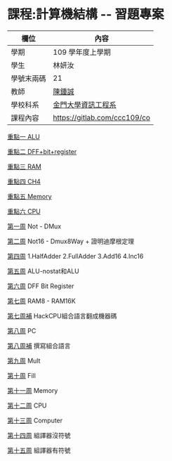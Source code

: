 # 課程:計算機結構 -- 習題專案

欄位 | 內容
-----|--------
學期 | 109 學年度上學期
學生 |  林妍汝
學號末兩碼 | 21
教師 | [陳鍾誠](https://www.nqu.edu.tw/educsie/index.php?act=blog&code=list&ids=4)
學校科系 | [金門大學資訊工程系](https://www.nqu.edu.tw/educsie/index.php)
課程內容 | https://gitlab.com/ccc109/co


[重點一 ALU](https://github.com/AIONLin/co109a/blob/master/HomeWork/W5%234.md)

[重點二 DFF+bit+register](https://github.com/AIONLin/co109a/blob/master/HomeWork/W6%235.md)

[重點三 RAM](https://github.com/AIONLin/co109a/blob/master/HomeWork/W7%236.md)

[重點四 CH4](https://github.com/AIONLin/co109a/blob/master/HomeWork/W9%238.md)

[重點五 Memory](https://github.com/AIONLin/co109a/blob/master/HomeWork/W11%2310.md)

[重點六 CPU](https://github.com/AIONLin/co109a/blob/master/HomeWork/W12%2311.md)


[第一周](https://github.com/AIONLin/co109a/blob/master/HomeWork/W1%231.md)
Not - DMux

[第二周](https://github.com/AIONLin/co109a/blob/master/HomeWork/W2%232.md)
Not16 - Dmux8Way + 證明迪摩根定理

[第四周](https://github.com/AIONLin/co109a/blob/master/HomeWork/W4%233.md)
1.HalfAdder 2.FullAdder 3.Add16 4.Inc16

[第五周](https://github.com/AIONLin/co109a/blob/master/HomeWork/W5%234.md)
ALU-nostat和ALU

[第六周](https://github.com/AIONLin/co109a/blob/master/HomeWork/W6%235.md)
DFF Bit Register

[第七周](https://github.com/AIONLin/co109a/blob/master/HomeWork/W7%236.md)
RAM8 - RAM16K

[第七周補](https://github.com/AIONLin/HWPic/blob/master/HomeWorkPic/201029Week7HW2.jpg)
HackCPU組合語言翻成機器碼


[第八周](https://github.com/AIONLin/co109a/blob/master/HomeWork/W8%237.md)
PC

[第八周補](https://github.com/AIONLin/HWPic/blob/master/HomeWorkPic/R0inc.jpg)
撰寫組合語言

[第九周](https://github.com/AIONLin/co109a/blob/master/HomeWork/W9%238.md)
Mult

[第十周](https://github.com/AIONLin/co109a/blob/master/HomeWork/W10%239.md)
Fill

[第十一周](https://github.com/AIONLin/co109a/blob/master/HomeWork/W11%2310.md)
Memory

[第十二周](https://github.com/AIONLin/co109a/blob/master/HomeWork/W12%2311.md)
CPU

[第十三周](https://github.com/AIONLin/co109a/blob/master/HomeWork/W13%2312.md)
Computer


[第十四周]()
組譯器沒符號



[第十五周]()
組譯器有符號

